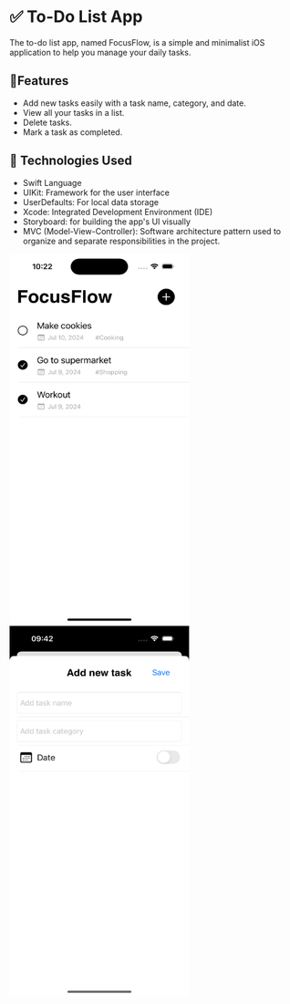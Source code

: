 # ✅ To-Do List App

The to-do list app, named FocusFlow, is a simple and minimalist iOS application to help you manage your daily tasks.

## 📱Features

- Add new tasks easily with a task name, category, and date.
- View all your tasks in a list.
- Delete tasks.
- Mark a task as completed.</p>

## 🔨 Technologies Used

- Swift Language
- UIKit: Framework for the user interface
- UserDefaults: For local data storage
- Xcode: Integrated Development Environment (IDE)
- Storyboard: for building the app's UI visually
- MVC (Model-View-Controller): Software architecture pattern used to organize and separate responsibilities in the project. 

<img src="ToDoListApp/Assets.xcassets/homeScreenshot.png" width="315" height="650">     <img src="ToDoListApp/Assets.xcassets/addNewTaskScreenshot.png" width="315" height="650">
